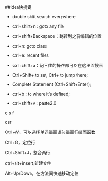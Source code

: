 ##idea快捷键

- double shift    search everywhere

- ctrl+shirt+n : goto any file

- ctrl+shift+Backspace：跳转到之前编辑的位置

- ctrl+n: goto class

- ctrl+e: recent files

- ctrl+shift+a：记不住的操作都可以在这里面搜索

- Ctrl+Shift+<number> to set, Ctrl+<number> to jump there;

- Complete Statement (Ctrl+Shift+Enter);

- ctrl+b : to where it‘s defined;

- ctrl+shift+v : paste2.0

c s f

csr

Ctrl+W，可以选择单词继而语句继而行继而函数

Ctrl+G，定位行

Ctrl+Shift+J，整合两行

ctrl+alt+insert,新建文件

Alt+Up/Down，在方法间快速移动定位






